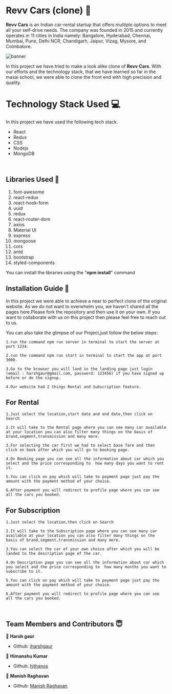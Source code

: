 <link rel="stylesheet" href="https://cdn.jsdelivr.net/gh/devicons/devicon@master/devicon.min.css">

# Revv Cars (clone) 🚗

**Revv Cars** is an Indian car-rental startup that offers multiple options to meet all your self-drive needs. The company was founded in 2015 and currently operates in 11 cities in India namely: Bangalore, Hyderabad, Chennai, Mumbai, Pune, Delhi NCR, Chandigarh, Jaipur, Vizag, Mysore, and Coimbatore.

![banner](https://i.ibb.co/TW5cdTs/1-1-Vn-Ku-CXBSn-ELd-Rp-Pl-D1h-UA.png)

In this project we have tried to make a look alike clone of **Revv Cars**. With our efforts and the technology stack, that we have learned so far in the masai school, we were able to clone the front end with high precision and quality.

# Technology Stack Used 💻

In this project we have used the following tech stack.

- React <i class="devicon-react-plain colored"></i>
- Redux <i class="devicon-redux-plain colored"></i>
- CSS <i class="devicon-css3-plain colored"></i>
- Nodejs <i class="devicon-nodejs-plain"></i>
- MongoDB <i class="devicon-mongodb-plain"></i>

<br>

## Libraries Used 🌟

1. font-awesome
2. react-redux
3. react-hook-form
4. uuid
5. redux
6. react-router-dom
7. axios
8. Material UI
9. express
10. mongoose
11. cors
12. antd
13. bootstrap
14. styled-components

You can install the libraries using the "**npm install**" command
<br>

## Installation Guide 📑

In this project we were able to achieve a near to perfect clone of the original website. As we do not want to overwhelm you, we haven't shared all the pages here.Please fork the repository and then use it on your own. If you want to collaborate with us on this project then please feel free to reach out to us.

You can also take the glimpse of our Project,just follow the below steps:

    1.run the command npm run server in terminal to start the server at port 1234.

    2.run the command npm run start in terminal to start the app at port 3000.

    3.Go to the browser you will land in the landing page just login (email : harshgaur@gmail.com, password: 123456) if you have signed up before or do the signup.

    4.Our website had 2 things Rental and Subscription feature.

## For Rental

    1.Just select the location,start date and end date,then click on Search

    2.It will take to the Rental page where you can see many car available at your location you can also filter many things on the basis of brand,segment,transmission and many more.

    3.For selecting the car first we had to select base fare and then click on book after which you will go to booking page.

    4.On Booking page you can see all the information about car which you select and the price corresponding to  how many days you want to rent it.

    5.You can click on pay which will take to payment page just pay the amount with the payment method of your choice.

    6.After payment you will redirect to profile page where you can see all the cars you booked.

## For Subscription

    1.Just select the location,then click on Search

    2.It will take to the Subscription page where you can see many car available at your location you can also filter many things on the basis of brand,segment,transmission and many more.

    3.You can select the car of your own choice after which you will be landed to the description page of the car.

    4.On Description page you can see all the information about car which you select and the price corresponding to  how many months you want to subscribe to it.

    5.You can click on pay which will take to payment page just pay the amount with the payment method of your choice.

    6.After payment you will redirect to profile page where you can see all the cars you booked.

<br>

## Team Members and Contributors 😇

👤 **Harsh gaur**

- Github: [iharshgaur](https://github.com/iharshgaur)

👤 **Himanshu Kumar**

- Github: [hithanos](hkghimanshu@gmail.com)

👤 **Manish Raghavan**

- Github: [Manish Raghavan](manish.mahendran9499@gmail.com)
